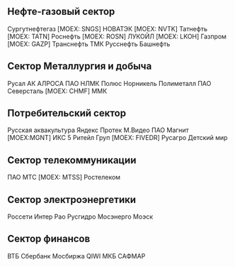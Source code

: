 

## Нефте-газовый сектор
Сургутнефтегаз [MOEX: SNGS]
НОВАТЭК [MOEX: NVTK]
Татнефть [MOEX: TATN]
Роснефть [MOEX: ROSN]
ЛУКОЙЛ [MOEX: LKOH]
Газпром [MOEX: GAZP]
Транснефть
ТМК
Русснефть
Башнефть

## Сектор Металлургия и добыча
Русал
АК АЛРОСА 
ПАО НЛМК
Полюс
Норникель
Полиметалл
ПАО Северсталь [MOEX: CHMF]
ММК

## Потребительский сектор
Русская аквакультура
Яндекс
Протек
М.Видео
ПАО Магнит [MOEX:MGNT]
ИКС 5 Ритейл Груп [MOEX: FIVEDR]
Русагро
Детский мир

## Сектор телекоммуникации
ПАО МТС [MOEX: MTSS]
Ростелеком


## Сектор электроэнергетики
Россети
Интер Рао
Русгидро
Мосэнерго
Моэск

## Сектор финансов
ВТБ
Сбербанк
Мосбиржа
QIWI
МКБ
САФМАР
